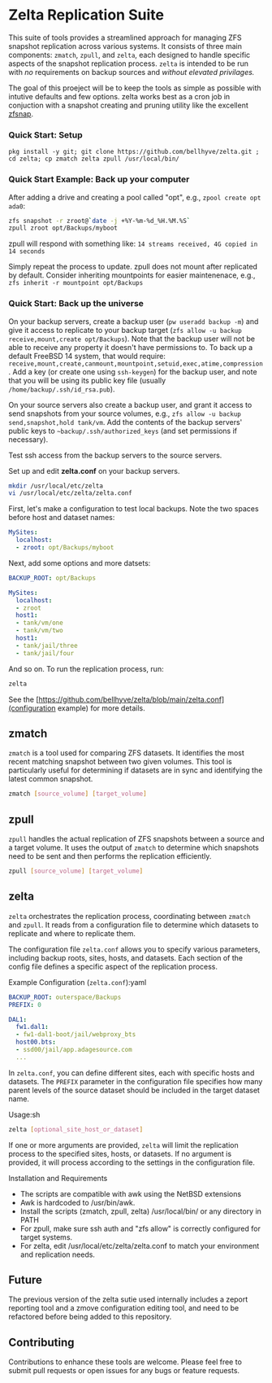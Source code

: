 # Zelta Replication Suite

This suite of tools provides a streamlined approach for managing ZFS snapshot replication across various systems. It consists of three main components: ```zmatch```, ```zpull```, and ```zelta```, each designed to handle specific aspects of the snapshot replication process. ```zelta``` is intended to be run with *no* requirements on backup sources and *without elevated privilages.*

The goal of this proeject will be to keep the tools as simple as possible with intutive defaults and few options. zelta works best as a cron job in conjuction with a snapshot creating and pruning utility like the excellent [zfsnap](https://github.com/zfsnap/zfsnap).

### Quick Start: Setup

`pkg install -y git; git clone https://github.com/bellhyve/zelta.git ; cd zelta; cp zmatch zelta zpull /usr/local/bin/`

### Quick Start Example: Back up your computer

After adding a drive and creating a pool called "opt", e.g., `zpool create opt ada0`:

```sh
zfs snapshot -r zroot@`date -j +%Y-%m-%d_%H.%M.%S`
zpull zroot opt/Backups/myboot
```

zpull will respond with something like: `14 streams received, 4G copied in 14 seconds`

Simply repeat the process to update. zpull does not mount after replicated by default. Consider inheriting mountpoints for easier maintenenace, e.g., `zfs inherit -r mountpoint opt/Backups`

### Quick Start: Back up the universe

On your backup servers, create a backup user (```pw useradd backup -m```) and give it access to replicate to your backup target (```zfs allow -u backup receive,mount,create opt/Backups```). Note that the backup user will not be able to receive any property it doesn't have permissions to. To back up a default FreeBSD 14 system, that would require: `receive,mount,create,canmount,mountpoint,setuid,exec,atime,compression`. Add a key (or create one using ```ssh-keygen```) for the backup user, and note that you will be using its public key file (usually ```/home/backup/.ssh/id_rsa.pub```).

On your source servers also create a backup user, and grant it access to send snapshots from your source volumes, e.g., ```zfs allow -u backup send,snapshot,hold tank/vm```. Add the contents of the backup servers' public keys to ```~backup/.ssh/authorized_keys``` (and set permissions if necessary).

Test ssh access from the backup servers to the source servers.

Set up and edit **zelta.conf** on your backup servers.

```sh
mkdir /usr/local/etc/zelta
vi /usr/local/etc/zelta/zelta.conf
```

First, let's make a configuration to test local backups. Note the two spaces before host and dataset names:

```yaml
MySites:
  localhost:
  - zroot: opt/Backups/myboot
```

Next, add some options and more datsets:

```yaml
BACKUP_ROOT: opt/Backups

MySites:
  localhost:
  - zroot
  host1:
  - tank/vm/one
  - tank/vm/two
  host1:
  - tank/jail/three
  - tank/jail/four
```

And so on. To run the replication process, run:

```sh
zelta
```

See the [https://github.com/bellhyve/zelta/blob/main/zelta.conf](configuration example) for more details.


## zmatch

```zmatch``` is a tool used for comparing ZFS datasets. It identifies the most recent matching snapshot between two given volumes. This tool is particularly useful for determining if datasets are in sync and identifying the latest common snapshot.

```sh
zmatch [source_volume] [target_volume]
```

## zpull

```zpull``` handles the actual replication of ZFS snapshots between a source and a target volume. It uses the output of ```zmatch``` to determine which snapshots need to be sent and then performs the replication efficiently.

```sh
zpull [source_volume] [target_volume]
```

## zelta

```zelta``` orchestrates the replication process, coordinating between ```zmatch``` and ```zpull```. It reads from a configuration file to determine which datasets to replicate and where to replicate them.

The configuration file ```zelta.conf``` allows you to specify various parameters, including backup roots, sites, hosts, and datasets. Each section of the config file defines a specific aspect of the replication process.

Example Configuration (```zelta.conf```):yaml
```yaml
BACKUP_ROOT: outerspace/Backups
PREFIX: 0

DAL1:
  fw1.dal1:
  - fw1-dal1-boot/jail/webproxy_bts
  host00.bts:
  - ssd00/jail/app.adagesource.com
  ...
```

In ```zelta.conf```, you can define different sites, each with specific hosts and datasets. The ```PREFIX``` parameter in the configuration file specifies how many parent levels of the source dataset should be included in the target dataset name.

Usage:sh
```sh
zelta [optional_site_host_or_dataset]
```

If one or more arguments are provided, ```zelta``` will limit the replication process to the specified sites, hosts, or datasets. If no argument is provided, it will process according to the settings in the configuration file.

Installation and Requirements
- The scripts are compatible with awk using the NetBSD extensions
- Awk is hardcoded to /usr/bin/awk.
- Install the scripts (zmatch, zpull, zelta) /usr/local/bin/ or any directory in PATH
- For zpull, make sure ssh auth and "zfs allow" is correctly configured for target systems.
- For zelta, edit /usr/local/etc/zelta/zelta.conf to match your environment and replication needs.

## Future

The previous version of the zelta sutie used internally includes a zeport reporting tool and a zmove configuration editing tool, and need to be refactored before being added to this repository.

## Contributing

Contributions to enhance these tools are welcome. Please feel free to submit pull requests or open issues for any bugs or feature requests.
